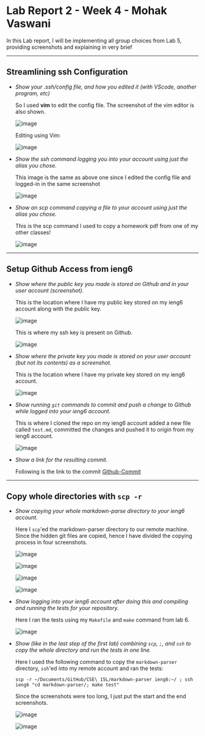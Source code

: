# Lab Report 2 - Week 4 - Mohak Vaswani

In this Lab report, I will be implementing all group choices from Lab 5, providing screenshots and explaining in very brief

--------------------------------------------------------------------------------------------------------------


## Streamlining ssh Configuration

* _Show your .ssh/config file, and how you edited it (with VScode, another program, etc)_

    So I used **vim** to edit the config file. The screenshot of the vim editor is also shown.

    ![image](./Lab-report-3-materials/part1/Location%26Login.png)

    Editing using Vim:

    ![image](./Lab-report-3-materials/part1/Vim_editing.png)

* *Show the ssh command logging you into your account using just
the alias you chose.*

    This image is the same as above one since I edited the config file and logged-in in the same screenshot

    ![image](./Lab-report-3-materials/part1/Location%26Login.png)

* *Show an scp command copying a file to your account using just the alias you chose.*

    This is the scp command I used to copy a homework pdf from one of my other classes!

    ![image](./Lab-report-3-materials/part1/File_scp.png)

--------------------------------------------------------------------------------------------------------------


## Setup Github Access from ieng6

* _Show where the public key you made is stored on Github and in
your user account (screenshot)._

    This is the location where I have my public key stored on my ieng6 account along with the public key.

    ![image](./Lab-report-3-materials/part2/public_user.png)

    This is where my ssh key is present on Github.

    ![image](./Lab-report-3-materials/part2/public_github.png)
    

* _Show where the private key you made is stored on your user
account (but not its contents) as a screenshot._

    This is the location where I have my private key stored on my ieng6 account.

    ![image](./Lab-report-3-materials/part2/private_user.png)

* _Show running `git` commands to commit and push a change to
Github while logged into your ieng6 account._

    This is where I cloned the repo on my ieng6 account added a new file called `test.md`, committed the changes and pushed it to origin from my ieng6 account.

    ![image](./Lab-report-3-materials/part2/gitpush_ieng6.png)

* _Show a link for the resulting commit._

    Following is the link to the commit
    [Github-Commit](https://github.com/mohakvni/markdown-parser/commit/68008ccbb0c79b36824a756292566e1bf5b07ee1)

--------------------------------------------------------------------------------------------------------------


## Copy whole directories with `scp -r`

* _Show copying your whole markdown-parse directory to your ieng6
account._

    Here I `scp`'ed the markdown-parser directory to our remote machine. Since the hidden git files are copied, hence I have divided the copying process in four screenshots.

    ![image](./Lab-report-3-materials/part3/scp-1.png)

    ![image](./Lab-report-3-materials/part3/scp-2.png)

    ![image](./Lab-report-3-materials/part3/scp-3.png)

    ![image](./Lab-report-3-materials/part3/scp-4.png)

* _Show logging into your ieng6 account after doing this and compiling
and running the tests for your repository._

    Here I ran the tests using my `Makefile` and `make` command from lab 6.

    ![image](./Lab-report-3-materials/part3/test.png)

* _Show (like in the last step of the first lab) combining `scp`, `;`, and
`ssh` to copy the whole directory and run the tests in one line._

    Here I used the following command to copy the `markdown-parser` directory, `ssh`'ed into my remote account and ran the tests:

    `scp -r ~/Documents/GitHub/CSE\ 15L/markdown-parser ieng6:~/ ; ssh ieng6 "cd markdown-parser/; make test"`

    Since the screenshots were too long, I just put the start and the end screenshots.

    ![image](./Lab-report-3-materials/part3/start.png)

    ![image](./Lab-report-3-materials/part3/test-cons.png)